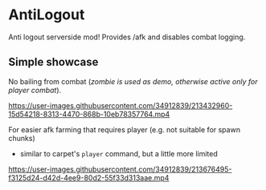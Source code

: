 # AntiLogout

Anti logout serverside mod! Provides /afk and disables combat logging.

## Simple showcase

No bailing from combat (*zombie is used as demo, otherwise active only for player combat*).

https://user-images.githubusercontent.com/34912839/213432960-15d54218-8313-4470-868b-10eb78357764.mp4

For easier afk farming that requires player (e.g. not suitable for spawn chunks)
* similar to carpet's `player` command, but a little more limited

https://user-images.githubusercontent.com/34912839/213676495-f3125d24-d42d-4ee9-80d2-55f33d313aae.mp4
